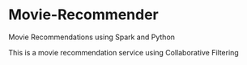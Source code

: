 # Movie-Recommender
Movie Recommendations using Spark and Python

This is a movie recommendation service using Collaborative Filtering
